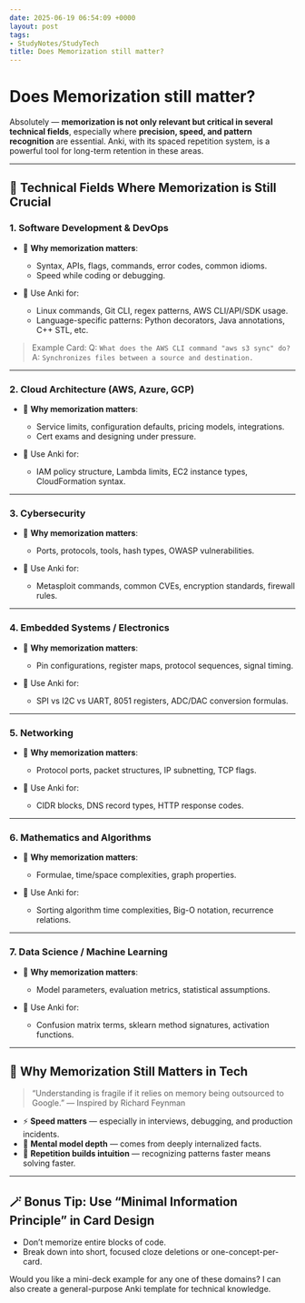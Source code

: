 ```yaml
---
date: 2025-06-19 06:54:09 +0000
layout: post
tags:
- StudyNotes/StudyTech
title: Does Memorization still matter?
---
```


# Does Memorization still matter?

Absolutely — **memorization is not only relevant but critical in several technical fields**, especially where **precision, speed, and pattern recognition** are essential. Anki, with its spaced repetition system, is a powerful tool for long-term retention in these areas.

---

## 🔧 **Technical Fields Where Memorization is Still Crucial**

### 1. **Software Development & DevOps**

* 🔑 **Why memorization matters**:

  * Syntax, APIs, flags, commands, error codes, common idioms.
  * Speed while coding or debugging.
* 🎯 Use Anki for:

  * Linux commands, Git CLI, regex patterns, AWS CLI/API/SDK usage.
  * Language-specific patterns: Python decorators, Java annotations, C++ STL, etc.

> Example Card:
> Q: `What does the AWS CLI command "aws s3 sync" do?`
> A: `Synchronizes files between a source and destination.`

---

### 2. **Cloud Architecture (AWS, Azure, GCP)**

* 🔑 **Why memorization matters**:

  * Service limits, configuration defaults, pricing models, integrations.
  * Cert exams and designing under pressure.
* 🎯 Use Anki for:

  * IAM policy structure, Lambda limits, EC2 instance types, CloudFormation syntax.

---

### 3. **Cybersecurity**

* 🔑 **Why memorization matters**:

  * Ports, protocols, tools, hash types, OWASP vulnerabilities.
* 🎯 Use Anki for:

  * Metasploit commands, common CVEs, encryption standards, firewall rules.

---

### 4. **Embedded Systems / Electronics**

* 🔑 **Why memorization matters**:

  * Pin configurations, register maps, protocol sequences, signal timing.
* 🎯 Use Anki for:

  * SPI vs I2C vs UART, 8051 registers, ADC/DAC conversion formulas.

---

### 5. **Networking**

* 🔑 **Why memorization matters**:

  * Protocol ports, packet structures, IP subnetting, TCP flags.
* 🎯 Use Anki for:

  * CIDR blocks, DNS record types, HTTP response codes.

---

### 6. **Mathematics and Algorithms**

* 🔑 **Why memorization matters**:

  * Formulae, time/space complexities, graph properties.
* 🎯 Use Anki for:

  * Sorting algorithm time complexities, Big-O notation, recurrence relations.

---

### 7. **Data Science / Machine Learning**

* 🔑 **Why memorization matters**:

  * Model parameters, evaluation metrics, statistical assumptions.
* 🎯 Use Anki for:

  * Confusion matrix terms, sklearn method signatures, activation functions.

---

## 🧠 Why Memorization Still Matters in Tech

> “Understanding is fragile if it relies on memory being outsourced to Google.”
> — Inspired by Richard Feynman

* ⚡️ **Speed matters** — especially in interviews, debugging, and production incidents.
* 🧩 **Mental model depth** — comes from deeply internalized facts.
* 🔁 **Repetition builds intuition** — recognizing patterns faster means solving faster.

---

## 🪄 Bonus Tip: Use “Minimal Information Principle” in Card Design

* Don’t memorize entire blocks of code.
* Break down into short, focused cloze deletions or one-concept-per-card.

Would you like a mini-deck example for any one of these domains? I can also create a general-purpose Anki template for technical knowledge.